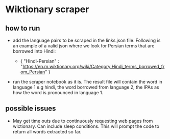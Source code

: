 # Wiktionary scraper

## how to run

* add the language pairs to be scraped in the links.json file. Following is an example of a valid json where we look for Persian terms that are borrowed into Hindi: 
    * {
    "Hindi-Persian" : "https://en.m.wiktionary.org/wiki/Category:Hindi_terms_borrowed_from_Persian"
    }

* run the scraper notebook as it is. The result file will contain the word in language 1 e.g hindi, the word borrowed from language 2, the IPAs as how the word is pronounced in language 1. 

## possible issues

* May get time outs due to continuously requesting web pages from wictionary. Can include sleep conditions. This will prompt the code to return all words extracted so far. 